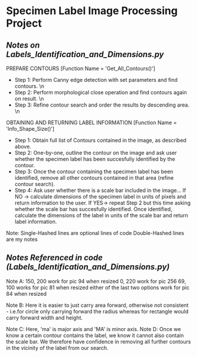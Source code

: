 
# Specimen Label Image Processing Project 

## *Notes on Labels_Identification_and_Dimensions.py*
PREPARE CONTOURS [Function Name = 'Get_All_Contours()']
* Step 1: Perform Canny edge detection with set parameters and find contours. \n
* Step 2: Perform morphological close operation and find contours again on result. \n
* Step 3: Refine contour search and order the results by descending area. \n

OBTAINING AND RETURNING LABEL INFORMATION [Function Name = 'Info_Shape_Size()']
* Step 1: Obtain full list of Contours contained in the image, as described above.
* Step 2: One-by-one, outline the contour on the image and ask user whether the
        specimen label has been succesfully identified by the contour.
* Step 3: Once the contour containing the specimen label has been identified, 
        remove all other contours contained in that area (refine contour search).
* Step 4: Ask user whether there is a scale bar included in the image...
        If NO -> calculate dimensions of the specimen label in units of pixels 
                 and return information to the user.
        If YES-> repeat Step 2 but this time asking whether the scale bar has
                 succesfully identified. Once identified, calculate the dimensions
                 of the label in units of the scale bar and return label 
                 information.
    
Note:
Single-Hashed lines are optional lines of code
Double-Hashed lines are my notes

## *Notes Referenced in code (Labels_Identification_and_Dimensions.py)*
Note A: 150, 200 work for pic 94 when resized 
        0, 220 work for pic 256
        69, 100 works for pic 81 when resized 
        either of the last two options work for pic 84 when resized
        
Note B: Here it is easier to just carry area forward, otherwise not consistent 
        - i.e.for circle only carrying forward the radius whereas for rectangle 
        would carry forward width and height.
        
Note C: Here, 'ma' is major axis and 'MA' is minor axis.
Note D: Once we know a certain contour contains the label, we know it cannot 
        also contain the scale bar. We therefore have confidence in removing 
        all further contours in the vicinity of the label from our search.
